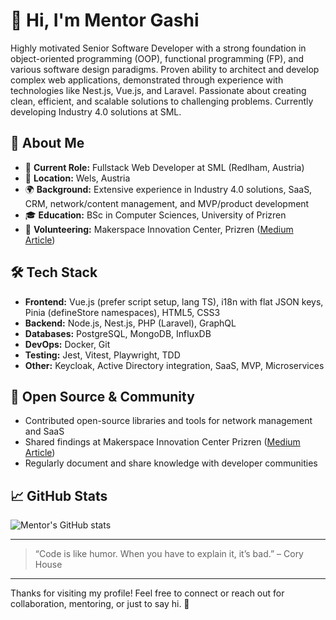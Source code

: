 # 👋 Hi, I'm Mentor Gashi

Highly motivated Senior Software Developer with a strong foundation in object-oriented programming (OOP), functional programming (FP), and various software design paradigms. Proven ability to architect and develop complex web applications, demonstrated through experience with technologies like Nest.js, Vue.js, and Laravel. Passionate about creating clean, efficient, and scalable solutions to challenging problems. Currently developing Industry 4.0 solutions at SML.

## 🚀 About Me

- 🏢 **Current Role:** Fullstack Web Developer at SML (Redlham, Austria)
- 📍 **Location:** Wels, Austria
- 🌍 **Background:** Extensive experience in Industry 4.0 solutions, SaaS, CRM, network/content management, and MVP/product development
- 🎓 **Education:** BSc in Computer Sciences, University of Prizren
- 🌱 **Volunteering:** Makerspace Innovation Center, Prizren ([Medium Article](https://medium.com/@simultsop/makeathoni-në-makerspace-të-prizrenit-78a497cedb15))

## 🛠️ Tech Stack

- **Frontend:** Vue.js (prefer script setup, lang TS), i18n with flat JSON keys, Pinia (defineStore namespaces), HTML5, CSS3
- **Backend:** Node.js, Nest.js, PHP (Laravel), GraphQL
- **Databases:** PostgreSQL, MongoDB, InfluxDB
- **DevOps:** Docker, Git
- **Testing:** Jest, Vitest, Playwright, TDD
- **Other:** Keycloak, Active Directory integration, SaaS, MVP, Microservices

## 🌱 Open Source & Community

- Contributed open-source libraries and tools for network management and SaaS
- Shared findings at Makerspace Innovation Center Prizren ([Medium Article](https://medium.com/@simultsop/makeathoni-në-makerspace-të-prizrenit-78a497cedb15))
- Regularly document and share knowledge with developer communities


## 📈 GitHub Stats

![Mentor's GitHub stats](https://github-readme-stats.vercel.app/api?username=simultsop&show_icons=true&hide_title=true&theme=radical)

---

> “Code is like humor. When you have to explain it, it’s bad.” – Cory House

---

Thanks for visiting my profile! Feel free to connect or reach out for collaboration, mentoring, or just to say hi. 🚀
